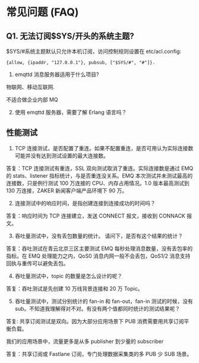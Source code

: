 # 常见问题 (FAQ)

## Q1. 无法订阅\$SYS/开头的系统主题?

\$SYS/#系统主题默认只允许本机订阅，访问控制规则设置在 etc/acl.config:

    {allow, {ipaddr, "127.0.0.1"}, pubsub, ["$SYS/#", "#"]}.

1. emqttd 消息服务器适用于什么项目?

物联网、移动互联网.

不适合做企业内部 MQ

2. 使用 emqttd 服务器，需要了解 Erlang 语言吗？

## 性能测试

1. TCP 连接测试，是否配置了重连。如果不配置重连，是否可用认为实际连接数可能并没有达到测试设置的最大连接数。

答复：TCP 连接测试有重连，SSL 双向测试取消了重连。实际连接数是通过 EMQ 的 stats、listener 指标统计，与是否重连没关系。EMQ 本次测试并未测试最高的连接数，只是例行测试 100 万连接的 CPU、内存占用情况。1.0 版本最高测试到 130 万连接，ZAKER 新闻客户端产品环境下 90 万。

2. 连接测试中的响应时间，是指创建连接到连接成功的时间吗？

答复：响应时间为 TCP 连接建立，发送 CONNECT 报文，接收到 CONNACK 报文。

3. 吞吐量测试中，没有丢包数量的统计。 请问下，是否有这个结果的统计？

答复：吞吐测试在青云北京三区主要测试 EMQ 每秒处理消息数量，没有丢包率的指标。在 EMQ 处理能力之内，QoS0 消息内网一般不会丢包，QoS1/2 消息支持回执与重传可以避免丢包。

4. 吞吐量测试中，topic 的数量是怎么设计的呢？

答复：吞吐测试是先创建 10 万线背景连接和 20 万 Topic。

5. 吞吐量测试中，测试分别统计的 fan-in 和 fan-out，fan-in 测试的时候，没有 sub。不知道我理解得对不对。有没有两个值都同时统计的测试结果呢？

答复: 共享订阅测试是双向。因为大部分应用场景下 PUB 消费需要用共享订阅平衡负载。

我们的应用场景中，流量更多是从多 publisher 到少量的 subscriber

答复：共享订阅或 Fastlane 订阅，专门处理数据采集类的多 PUB 少 SUB 场景。
